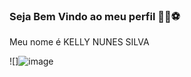 ### Seja Bem Vindo ao meu perfil 💚💜⚽

Meu nome é KELLY NUNES SILVA

  ![]![image](https://github.com/Kitkatjogadora/Kitkatjogadora/assets/170819722/7c7c09b5-cddd-455f-9927-0c1413552536)
